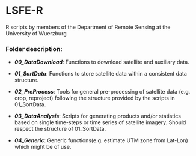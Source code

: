 # LSFE-R
R scripts by members of the Department of Remote Sensing at the University of Wuerzburg


### Folder description:

* ***00_DataDownload***: Functions to download satellite and auxiliary data.

* ***01_SortData***: Functions to store satellite data within a consistent data structure.

* ***02_PreProcess***: Tools for general pre-processing of satellite data (e.g. crop, reproject) following the structure provided by the scripts in 01_SortData.

* ***03_DataAnalysis***: Scripts for generating products and/or statistics based on single time-steps or time series of satellite imagery. Should respect the structure of 01_SortData.

* ***04_Generic***: Generic functions(e.g. estimate UTM zone from Lat-Lon) which might be of use.
